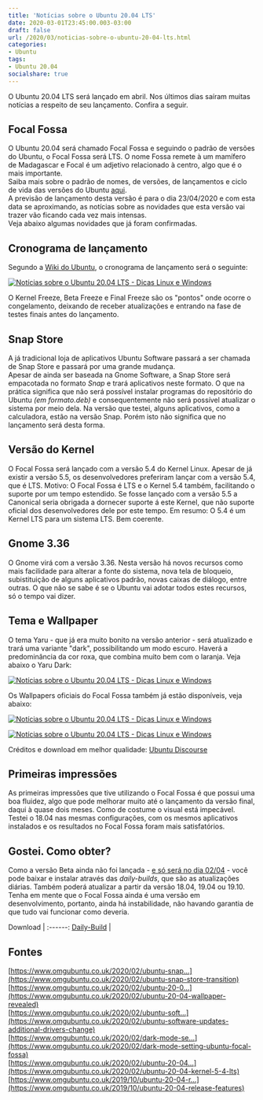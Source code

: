 ```yaml
---
title: 'Notícias sobre o Ubuntu 20.04 LTS'
date: 2020-03-01T23:45:00.003-03:00
draft: false
url: /2020/03/noticias-sobre-o-ubuntu-20-04-lts.html
categories:
- Ubuntu
tags: 
- Ubuntu 20.04
socialshare: true
---
```


O Ubuntu 20.04 LTS será lançado em abril. Nos últimos dias saíram muitas notícias a respeito de seu lançamento. Confira a seguir.

<!--more-->

## Focal Fossa

  
O Ubuntu 20.04 será chamado Focal Fossa e seguindo o padrão de versões do Ubuntu, o Focal Fossa será LTS. O nome Fossa remete à um mamífero de Madagascar e Focal é um adjetivo relacionado à centro, algo que é o mais importante.  
Saiba mais sobre o padrão de nomes, de versões, de lançamentos e ciclo de vida das versões do Ubuntu [aqui](https://info.wsouza.com.br/2019/03/ubuntu-como-funciona-politica-de-seu-ciclo-de-vida.html).  
A previsão de lançamento desta versão é para o dia 23/04/2020 e com esta data se aproximando, as notícias sobre as novidades que esta versão vai trazer vão ficando cada vez mais intensas.  
Veja abaixo algumas novidades que já foram confirmadas.  
  

## Cronograma de lançamento

  
Segundo a [Wiki do Ubuntu](https://wiki.ubuntu.com/FocalFossa/ReleaseSchedule), o cronograma de lançamento será o seguinte:  
  

[![Notícias sobre o Ubuntu 20.04 LTS - Dicas Linux e Windows](https://3.bp.blogspot.com/-X30A2rfPnrk/XlxDcxSdXMI/AAAAAAAAOGs/eYJEXchznEsf07hUkpdJfG7THCX8ZD67wCNcBGAsYHQ/s1600/Release.png "Notícias sobre o Ubuntu 20.04 LTS - Dicas Linux e Windows")](https://3.bp.blogspot.com/-X30A2rfPnrk/XlxDcxSdXMI/AAAAAAAAOGs/eYJEXchznEsf07hUkpdJfG7THCX8ZD67wCNcBGAsYHQ/s1600/Release.png)

  
O Kernel Freeze, Beta Freeze e Final Freeze são os "pontos" onde ocorre o congelamento, deixando de receber atualizações e entrando na fase de testes finais antes do lançamento.  
  

## Snap Store

  
A já tradicional loja de aplicativos Ubuntu Software passará a ser chamada de Snap Store e passará por uma grande mudança.  
Apesar de ainda ser baseada na Gnome Software, a Snap Store será empacotada no formato _Snap_ e trará aplicativos neste formato. O que na prática significa que não será possível instalar programas do repositório do Ubuntu _(em formato.deb)_ e consequentemente não será possível atualizar o sistema por meio dela. Na versão que testei, alguns aplicativos, como a calculadora, estão na versão Snap. Porém isto não significa que no lançamento será desta forma.  
  

## Versão do Kernel

  
O Focal Fossa será lançado com a versão 5.4 do Kernel Linux. Apesar de já existir a versão 5.5, os desenvolvedores preferiram lançar com a versão 5.4, que é LTS. Motivo: O Focal Fossa é LTS e o Kernel 5.4 também, facilitando o suporte por um tempo estendido. Se fosse lançado com a versão 5.5 a Canonical seria obrigada a dornecer suporte á este Kernel, que não suporte oficial dos desenvolvedores dele por este tempo. Em resumo: O 5.4 é um Kernel LTS para um sistema LTS. Bem coerente.  
  

## Gnome 3.36

  
O Gnome virá com a versão 3.36. Nesta versão há novos recursos como mais facilidade para alterar a fonte do sistema, nova tela de bloqueio, subistituição de alguns aplicativos padrão, novas caixas de diálogo, entre outras. O que não se sabe é se o Ubuntu vai adotar todos estes recursos, só o tempo vai dizer.  
  

## Tema e Wallpaper

  
O tema Yaru - que já era muito bonito na versão anterior - será atualizado e trará uma variante "dark", possibilitando um modo escuro. Haverá a predominância da cor roxa, que combina muito bem com o laranja. Veja abaixo o Yaru Dark:  
  
[![Notícias sobre o Ubuntu 20.04 LTS - Dicas Linux e Windows](https://4.bp.blogspot.com/-gGEhsXIBMOs/Xlxkxqs6UYI/AAAAAAAAOHE/mWnhhiHUAdIK9fYluXFZzsdmGjBBHAFzACNcBGAsYHQ/s640/Yaru.png "Notícias sobre o Ubuntu 20.04 LTS - Dicas Linux e Windows")](https://4.bp.blogspot.com/-gGEhsXIBMOs/Xlxkxqs6UYI/AAAAAAAAOHE/mWnhhiHUAdIK9fYluXFZzsdmGjBBHAFzACNcBGAsYHQ/s1600/Yaru.png)

  
Os Wallpapers oficiais do Focal Fossa também já estão disponíveis, veja abaixo:  
  

[![Notícias sobre o Ubuntu 20.04 LTS - Dicas Linux e Windows](https://1.bp.blogspot.com/-iyRXDJD3Xjg/Xl_K_PtrEII/AAAAAAAAOMI/a5KnnG9QQvI1NZeWi6pFSXig4dmp5tmyQCNcBGAsYHQ/s640/Focal-Fossa.png "Notícias sobre o Ubuntu 20.04 LTS - Dicas Linux e Windows")](https://1.bp.blogspot.com/-iyRXDJD3Xjg/Xl_K_PtrEII/AAAAAAAAOMI/a5KnnG9QQvI1NZeWi6pFSXig4dmp5tmyQCNcBGAsYHQ/s1600/Focal-Fossa.png)

[![Notícias sobre o Ubuntu 20.04 LTS - Dicas Linux e Windows](https://1.bp.blogspot.com/-KcqzkRlzy84/Xl_K_D-v-KI/AAAAAAAAOME/RM3KeIqcP8AXlHzo3lYcaVcsQqVSO_16QCNcBGAsYHQ/s640/Focal-Fossa_GREY.png "Notícias sobre o Ubuntu 20.04 LTS - Dicas Linux e Windows")](https://1.bp.blogspot.com/-KcqzkRlzy84/Xl_K_D-v-KI/AAAAAAAAOME/RM3KeIqcP8AXlHzo3lYcaVcsQqVSO_16QCNcBGAsYHQ/s1600/Focal-Fossa_GREY.png)

Créditos e download em melhor qualidade: [Ubuntu Discourse](https://discourse.ubuntu.com/t/focal-fossa-mascot-wallpapers/14621?u=d0od)  
  

## Primeiras impressões

  
As primeiras impressões que tive utilizando o Focal Fossa é que possui uma boa fluidez, algo que pode melhorar muito até o lançamento da versão final, daqui à quase dois meses. Como de costume o visual está impecável. Testei o 18.04 nas mesmas configurações, com os mesmos aplicativos instalados e os resultados no Focal Fossa foram mais satisfatórios.  
  

## Gostei. Como obter?

  
Como a versão Beta ainda não foi lançada - [e só será no dia 02/04](https://info.wsouza.com.br/2020/04/saiu-versao-beta-do-ubuntu-2004-focal-fossa.html) - você pode baixar e instalar através das _daily-builds_, que são as atualizações diárias. Também poderá atualizar a partir da versão 18.04, 19.04 ou 19.10. Tenha em mente que o Focal Fossa ainda é uma versão em desenvolvimento, portanto, ainda há instabilidade, não havando garantia de que tudo vai funcionar como deveria.  
  
  
Download |
:------:
[ Daily-Build](http://www.cdimage.ubuntu.com/daily-live/current/focal-desktop-amd64.iso) |

## Fontes

  
[https://www.omgubuntu.co.uk/2020/02/ubuntu-snap...](https://www.omgubuntu.co.uk/2020/02/ubuntu-snap-store-transition)  
[https://www.omgubuntu.co.uk/2020/02/ubuntu-20-0...](https://www.omgubuntu.co.uk/2020/02/ubuntu-20-04-wallpaper-revealed)  
[https://www.omgubuntu.co.uk/2020/02/ubuntu-soft...](https://www.omgubuntu.co.uk/2020/02/ubuntu-software-updates-additional-drivers-change)  
[https://www.omgubuntu.co.uk/2020/02/dark-mode-se...](https://www.omgubuntu.co.uk/2020/02/dark-mode-setting-ubuntu-focal-fossa)  
[https://www.omgubuntu.co.uk/2020/02/ubuntu-20-04...](https://www.omgubuntu.co.uk/2020/02/ubuntu-20-04-kernel-5-4-lts)  
[https://www.omgubuntu.co.uk/2019/10/ubuntu-20-04-r...](https://www.omgubuntu.co.uk/2019/10/ubuntu-20-04-release-features)
